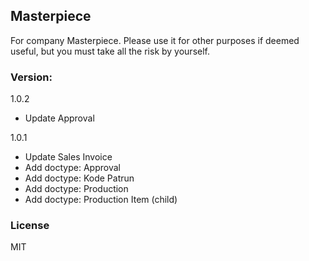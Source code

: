 ## Masterpiece

For company Masterpiece. Please use it for other purposes if deemed useful, but you must take all the risk by yourself.

### Version:

1.0.2
- Update Approval

1.0.1
- Update Sales Invoice
- Add doctype: Approval
- Add doctype: Kode Patrun
- Add doctype: Production
- Add doctype: Production Item (child)

### License

MIT
